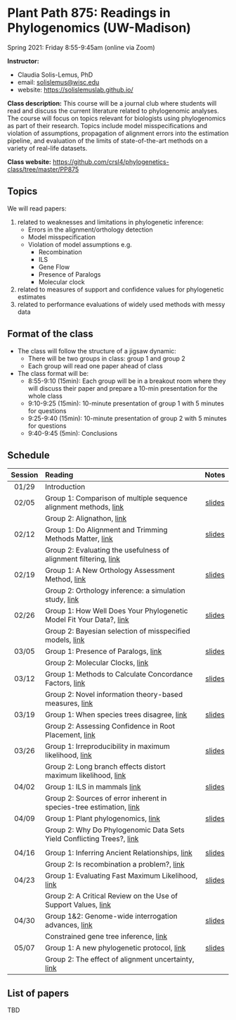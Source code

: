 # Plant Path 875: Readings in Phylogenomics (UW-Madison)

Spring 2021: Friday 8:55-9:45am (online via Zoom)

**Instructor:** 

- Claudia Solis-Lemus, PhD
- email: solislemus@wisc.edu
- website: https://solislemuslab.github.io/

**Class description:** 
This course will be a journal club where students will read and discuss the current literature related to phylogenomic analyses. The course will focus on topics relevant for biologists using phylogenomics as part of their research. Topics include model misspecifications and violation of assumptions, propagation of alignment errors into the estimation pipeline, and evaluation of the limits of state-of-the-art methods on a variety of real-life datasets.

**Class website:** https://github.com/crsl4/phylogenetics-class/tree/master/PP875

## Topics

We will read papers: 
1. related to weaknesses and limitations in phylogenetic inference:
    - Errors in the alignment/orthology detection
    - Model misspecification
    - Violation of model assumptions e.g.
        - Recombination
        - ILS
        - Gene Flow
        - Presence of Paralogs
        - Molecular clock
2. related to measures of support and confidence values for phylogenetic estimates
3. related to performance evaluations of widely used methods with messy data

## Format of the class

- The class will follow the structure of a jigsaw dynamic:  
    - There will be two groups in class: group 1 and group 2
    - Each group will read one paper ahead of class
- The class format will be:
    - 8:55-9:10 (15min): Each group will be in a breakout room where they will discuss their paper and prepare a 10-min presentation for the whole class
    - 9:10-9:25 (15min): 10-minute presentation of group 1 with 5 minutes for questions
    - 9:25-9:40 (15min): 10-minute presentation of group 2 with 5 minutes for questions
    - 9:40-9:45 (5min): Conclusions

## Schedule

| Session | Reading | Notes |
| :---:   | :---   | :---:                     |
| 01/29   |  Introduction |  |
| 02/05   |  Group 1: Comparison of multiple sequence alignment methods, [link](https://journals.plos.org/plosone/article?id=10.1371/journal.pone.0018093) | [slides](https://docs.google.com/presentation/d/1agzopLF6CNrYyQBiyMhkL3ELgBo-3iBZth1-fioZzDM/edit?usp=sharing) |
|         |  Group 2: Alignathon, [link](https://genome.cshlp.org/content/24/12/2077) | |
| 02/12   | Group 1: Do Alignment and Trimming Methods Matter, [link](https://academic.oup.com/sysbio/advance-article/doi/10.1093/sysbio/syaa064/5892776) | [slides](https://docs.google.com/presentation/d/1cOLDFZALCggFCUunLn_OqscF9TKG1M1ubPbSSZkeSsk/edit?usp=sharing) |
|         | Group 2: Evaluating the usefulness of alignment filtering, [link](https://bmcevolbiol.biomedcentral.com/articles/10.1186/s12862-019-1350-2) | |
| 02/19   | Group 1: A New Orthology Assessment Method, [link](https://academic.oup.com/mbe/article/33/8/2117/2578877) | [slides](https://docs.google.com/presentation/d/1r0mx4WA-AOr281h3Zx823LwgjFV8J3nflkxZeSiUOGs/edit?usp=sharing) |
|         | Group 2: Orthology inference: a simulation study, [link](https://journals.plos.org/plosone/article?id=10.1371/journal.pone.0056925) | |
| 02/26   | Group 1: How Well Does Your Phylogenetic Model Fit Your Data?, [link](https://academic.oup.com/sysbio/article/68/1/157/5133546) | [slides](https://docs.google.com/presentation/d/1xjY1Wa7T2g80Q5kBEjPYUTYhBllj2kanRxaJxXzEQCo/edit?usp=sharing) |
|         | Group 2: Bayesian selection of misspecified models, [link](https://www.pnas.org/content/115/8/1854) | |
| 03/05   | Group 1: Presence of Paralogs, [link](https://www.sciencedirect.com/science/article/pii/S0168952520302122?via%3Dihub) | [slides](https://docs.google.com/presentation/d/1vqIe0LNpU0msTzVUQSnO2solvZDmTOa_jMb64yN4sUM/edit?usp=sharing) |
|         | Group 2: Molecular Clocks, [link](https://www.sciencedirect.com/science/article/pii/S0168952520301311?via%3Dihub) |  |
| 03/12   | Group 1: Methods to Calculate Concordance Factors, [link](https://academic.oup.com/mbe/article/37/9/2727/5828940) | [slides](https://docs.google.com/presentation/d/1YVKsRL76ZcdoziChZUvSyneFFYnk_1-7qQsDOs5r7XI/edit?usp=sharing) |
|         | Group 2: Novel information theory-based measures, [link](https://academic.oup.com/mbe/article/31/5/1261/994356) | |
| 03/19   | Group 1: When species trees disagree, [link](https://www.biorxiv.org/content/10.1101/2020.03.27.012237v1) | [slides](https://docs.google.com/presentation/d/1v9UkTA0qObrQa1oUOUSRluzmUZ8eg75Zkd5sbCDsufI/edit?usp=sharing) |
|         | Group 2: Assessing Confidence in Root Placement, [link](https://www.biorxiv.org/content/10.1101/2020.07.31.230144v1)
| 03/26   | Group 1: Irreproducibility in maximum likelihood, [link](https://www.nature.com/articles/s41467-020-20005-6) | [slides](https://docs.google.com/presentation/d/1IpRZTz_lv3mN2BxhTuBfclxUFzS3M9mBHF1EK00g_Gk/edit?usp=sharing) |
|         | Group 2: Long branch effects distort maximum likelihood, [link](https://journals.plos.org/plosone/article?id=10.1371/journal.pone.0036593) | |
| 04/02   | Group 1: ILS in mammals [link](https://academic.oup.com/sysbio/article/66/1/112/2449707) | [slides](https://docs.google.com/presentation/d/1SSLh4asEhhVHpb78wna1ubNSMARGBbvH_ygnmsZDdI4/edit?usp=sharing) |
|         | Group 2: Sources of error inherent in species-tree estimation, [link](https://academic.oup.com/sysbio/article/59/5/573/1647664) | |
| 04/09   | Group 1: Plant phylogenomics, [link](https://www.ncbi.nlm.nih.gov/pmc/articles/PMC5895195/) | [slides](https://docs.google.com/presentation/d/1k69NgMkRtUQk-ZioKs_W3k-nH-0LJwt9OMFKtPfpmRM/edit?usp=sharing) |
|         | Group 2: Why Do Phylogenomic Data Sets Yield Conflicting Trees?, [link](https://academic.oup.com/sysbio/article/66/5/857/3091102)
 | |
| 04/16   | Group 1: Inferring Ancient Relationships, [link](https://academic.oup.com/icb/article/58/4/623/5049468) | [slides](https://docs.google.com/presentation/d/1CfGru3h2AYQ0QtUwoocla4GZPEA6MBAL6ZoOEJHWMgk/edit?usp=sharing) |
|         | Group 2: Is recombination a problem?, [link](https://academic.oup.com/sysbio/article/61/4/691/1637909) | |
| 04/23   | Group 1: Evaluating Fast Maximum Likelihood, [link](https://academic.oup.com/mbe/article/35/2/486/4644721) | [slides](https://docs.google.com/presentation/d/1Jtyio57XKh0jBL1fGyzJQlgj57P3Uptg7ohhFFflA3M/edit?usp=sharing) |
|         | Group 2: A Critical Review on the Use of Support Values, [link](https://academic.oup.com/mbe/article/34/6/1535/3077051) | |
| 04/30   | Group 1&2: Genome-wide interrogation advances, [link](https://www.nature.com/articles/s41559-016-0020) | [slides](https://docs.google.com/presentation/d/1LxIUbg5i_PPBe5nlQCxtUnpiv7si3ZhF8Cg3ZT4fVz8/edit?usp=sharing) |
|         | Constrained gene tree inference, [link](https://www.nature.com/articles/s41559-016-0056) | |
| 05/07   | Group 1: A new phylogenetic protocol, [link](https://academic.oup.com/nargab/article/2/2/lqaa041/5861483) | [slides](https://docs.google.com/presentation/d/1ieYN8a-UIMIMCoUwQM0_jAFgbb4sgIqWNeAwqk4fR48/edit?usp=sharing) |
|         | Group 2: The effect of alignment uncertainty, [link](https://bmcevolbiol.biomedcentral.com/articles/10.1186/s12862-019-1534-9) | |


## List of papers

TBD

